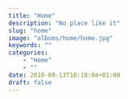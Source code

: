 ```yaml
---
title: "Home"
description: "No place like it"
slug: "home"
image: "albums/home/home.jpg"
keywords: ""
categories: 
    - "Home"
    - ""
date: 2018-09-13T10:18:04+01:00
draft: false
---
```

